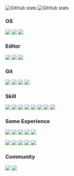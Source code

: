 ![GitHub stats](https://github-readme-stats.vercel.app/api?username=yslinear&count_private=true&show_icons=true&locale=en)
![GitHub stats](https://github-readme-stats.vercel.app/api/top-langs?username=yslinear&show_icons=true&locale=en&langs_count=8&hide=html,shell&layout=compact)

### OS

[![](https://img.shields.io/badge/-macOS-000000?logo=macos&logoColor=white)](https://www.apple.com/macos/)
[![](https://img.shields.io/badge/-Ubuntu-E95420?logo=ubuntu&logoColor=white)](https://ubuntu.com/)
[![](https://img.shields.io/badge/-CentOS-262577?logo=centos&logoColor=white)](https://www.centos.org/)

### Editor

[![](https://img.shields.io/badge/-VSCode-007ACC?logo=visual-studio-code&logoColor=white)](https://code.visualstudio.com/)
[![](https://img.shields.io/badge/-How%20I%20VSCode-292e39)](https://howivscode.com/yslinear/)
[![](https://img.shields.io/badge/-FiraCode-eee7d6)](https://github.com/tonsky/FiraCode/)

### Git

[![](https://img.shields.io/badge/-GitHub-181717?logo=github&logoColor=white)](https://github.com/yslinear/)
[![](https://img.shields.io/badge/-GitHub%20Actions-181717?logo=github-actions&logoColor=white)](https://github.com/features/actions/)
[![](https://img.shields.io/badge/-Conventional%20Commits-fa6673?logo=git&logoColor=white)](https://www.conventionalcommits.org/)
[![](https://img.shields.io/badge/-GNU%20Privacy%20Guard-0093DD?logo=gnu-privacy-guard&logoColor=white)](https://gnupg.org/)

### Skill

[![](https://img.shields.io/badge/-PHP-777BB4?logo=php&logoColor=white)](https://www.php.net/)
[![](https://img.shields.io/badge/-Vanilla%20JS-F7DF1E?logo=javascript&logoColor=white)](http://vanilla-js.com/)
[![](https://img.shields.io/badge/-jQuery-0769AD?logo=jquery&logoColor=white)](https://jquery.com/)
[![](https://img.shields.io/badge/-Bootstrap-0769AD?logo=bootstrap&logoColor=white)](https://getbootstrap.com/)
[![](https://img.shields.io/badge/-Sass-CC6699?logo=sass&logoColor=white)](https://sass-lang.com/)
[![](https://img.shields.io/badge/-MySQL-4479A1?logo=mysql&logoColor=white)](https://www.mysql.com/)
[![](https://img.shields.io/badge/-Joomla!-5091CD?logo=joomla&logoColor=white)](https://www.joomla.org/)
[![](https://img.shields.io/badge/-Docker-2496ED?logo=docker&logoColor=white)](https://www.docker.com/)

### Some Experience

[![](https://img.shields.io/badge/-Laravel-FF2D20?logo=laravel&logoColor=white)](https://laravel.com/)
[![](https://img.shields.io/badge/-Nuxt.js-00C58E?logo=nuxt.js&logoColor=white)](https://nuxtjs.org/)
[![](https://img.shields.io/badge/-Vue.js-4FC08D?logo=vue.js&logoColor=white)](https://vuejs.org/)
[![](https://img.shields.io/badge/-Vuetify-1867C0?logo=vuetify&logoColor=white)](https://vuetifyjs.com/)
[![](https://img.shields.io/badge/-Go-00ADD8?logo=go&logoColor=white)](https://golang.org/)

[![](https://img.shields.io/badge/-Amazon%20AWS-232F3E?logo=amazon-aws&logoColor=white)](https://aws.amazon.com/)
[![](https://img.shields.io/badge/-GitLab%20CE-FCA121?logo=gitlab&logoColor=white)](https://about.gitlab.com/install/)
[![](https://img.shields.io/badge/-Grafana-F46800?logo=grafana&logoColor=white)](https://www.grafana.com/)
[![](https://img.shields.io/badge/-Prometheus-E6522C?logo=prometheus&logoColor=white)](https://prometheus.io/)
[![](https://img.shields.io/badge/-Postman-FF6C37?logo=postman&logoColor=white)](https://www.postman.com/)

### Community

[![](https://img.shields.io/badge/-LeetCode-FFA116?logo=leetcode&logoColor=white)](https://leetcode.com/yslinear/)
[![](https://img.shields.io/badge/-DEV%20Community-0A0A0A?logo=dev.to&logoColor=white)](https://dev.to/yslinear/)

